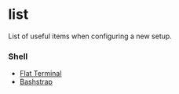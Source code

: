 # list
List of useful items when configuring a new setup.

### Shell
- [Flat Terminal](https://github.com/ahmetsulek/flat-terminal)
- [Bashstrap](https://github.com/barryclark/bashstrap)
